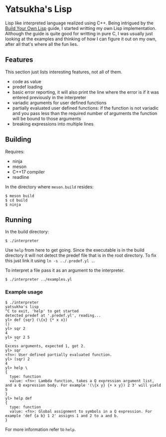 # Yatsukha's Lisp

 Lisp like interpreted language realized using C++. Being intrigued by the [Build Your Own Lisp](http://www.buildyourownlisp.com) guide, I started writting my own Lisp implementation. Although the guide is quite good for writting in pure C, I was usually just looking at the examples and thinking of how I can figure it out on my own, after all that's where all the fun lies.

## Features

This section just lists interesting features, not all of them.

 * code as value
 * predef loading
 * basic error reporting, it will also print the line where the error is if it was entered previously in the interpreter
 * variadic arguments for user defined functions
 * partially evaluated user defined functions: if the function is not variadic and you pass less than the required number of arguments the function will be bound to those arguments
 * breaking expressions into multiple lines

## Building

Requires:
  * ninja
  * meson
  * C++17 compiler
  * readline

In the directory where `meson.build` resides:

```
$ meson build
$ cd build
$ ninja
```

## Running

In the build directory:

```
$ ./interpreter
```

Use `help` from here to get going. Since the executable is in the build directory it will not detect the predef file that is in the root directory. To fix this just link it using `ln -s ../.predef.yl .`.

To interpret a file pass it as an argument to the interpreter.

```
$ ./interpreter ../examples.yl
```

### Example usage

```
$ ./interpreter
yatsukha's lisp
^C to exit, 'help' to get started
detected predef at '.predef.yl', reading...
yl> def {sqr} (\{x} {* x x})
()
yl> sqr 2
4
yl> sqr 2 5
    ^
Excess arguments, expected 1, got 2.
yl> sqr
<fn>: User defined partially evaluated function.
yl> (sqr) 2
4
yl> help \
{
  type: function
  value: <fn>: Lambda function, takes a Q expression argument list, and a Q expression body. For example '(\{x y} {+ x y}) 2 3' will yield 5
}
yl> help def
{
  type: function
  value: <fn>: Global assignment to symbols in a Q expression. For example 'def {a b} 1 2' assigns 1 and 2 to a and b.
}
```

For more information refer to `help`.
